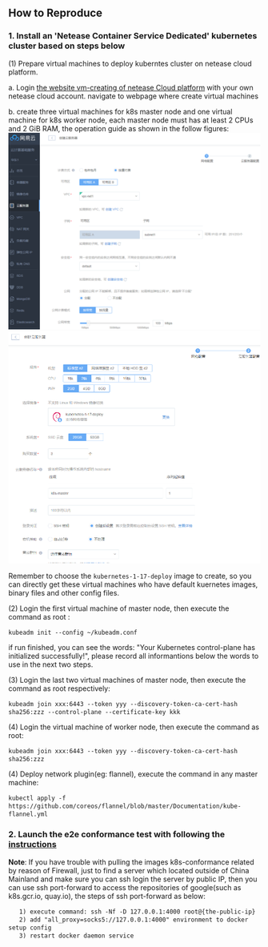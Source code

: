## How to Reproduce

### 1. Install an 'Netease Container Service Dedicated' kubernetes cluster based on steps below

 (1) Prepare virtual machines to deploy kuberntes cluster on netease cloud platform.

  a. Login [the website vm-creating of netease Cloud platform](https://c.163yun.com/dashboard#/nvm/list/index) with your own netease cloud account. navigate to webpage where create virtual machines

  b. create three virtual machines for k8s master node and one virtual machine for k8s worker node, each master node must has at least 2 CPUs and 2 GiB RAM, the operation guide as shown in the follow figures:
![](nvm-1.png)
![](nvm-2.png)

  Remember to choose the `kubernetes-1-17-deploy` image to create, so you can directly get these virtual machines who have default kuernetes images, binary files and other config files.

 (2) Login the first virtual machine of master node, then execute the command as root :

```
kubeadm init --config ~/kubeadm.conf
```

if run finished, you can see the words: "Your Kubernetes control-plane has initialized successfully!", please record all informantions below the words to use in the next two steps.

 (3) Login the last two virtual machines of master node, then execute the command as root respectively:

```
kubeadm join xxx:6443 --token yyy --discovery-token-ca-cert-hash sha256:zzz --control-plane --certificate-key kkk
```

 (4) Login the virtual machine of worker node, then execute the command as root:

```
kubeadm join xxx:6443 --token yyy --discovery-token-ca-cert-hash sha256:zzz
```

 (4) Deploy network plugin(eg: flannel), execute the command in any master machine: 
```
kubectl apply -f https://github.com/coreos/flannel/blob/master/Documentation/kube-flannel.yml
```

### 2. Launch the e2e conformance test with following the [instructions](https://github.com/cncf/k8s-conformance/blob/master/instructions.md#running)

**Note**: If you have trouble with pulling the images k8s-conformance related by reason of Firewall, just to find a server which located outside of China Mainland and make sure you can ssh login the server by public IP, then you can use ssh port-forward to access the repositories of google(such as k8s.gcr.io, quay.io), the steps of ssh port-forward as below: 
```
   1) execute command: ssh -Nf -D 127.0.0.1:4000 root@{the-public-ip}
   2) add "all_proxy=socks5://127.0.0.1:4000" environment to docker setup config 
   3) restart docker daemon service
```

